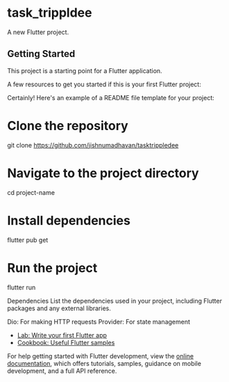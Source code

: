 # task_trippldee

A new Flutter project.

## Getting Started

This project is a starting point for a Flutter application.

A few resources to get you started if this is your first Flutter project:

Certainly! Here's an example of a README file template for your project:


# Clone the repository
git clone https://github.com/jishnumadhavan/tasktrippledee

# Navigate to the project directory
cd project-name

# Install dependencies
flutter pub get


# Run the project
flutter run

Dependencies
List the dependencies used in your project, including Flutter packages and any external libraries.

Dio: For making HTTP requests
Provider: For state management

- [Lab: Write your first Flutter app](https://docs.flutter.dev/get-started/codelab)
- [Cookbook: Useful Flutter samples](https://docs.flutter.dev/cookbook)

For help getting started with Flutter development, view the
[online documentation](https://docs.flutter.dev/), which offers tutorials,
samples, guidance on mobile development, and a full API reference.
